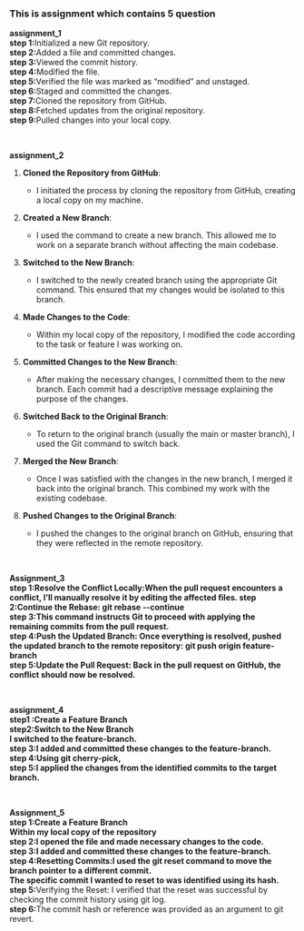 <h3> This is assignment which contains 5 question</h3>
<p> <strong> assignment_1</strong><br>
<strong>step 1:</strong>Initialized a new Git repository.<br>
<strong>step 2:</strong>Added a file and committed changes.<br>
<strong>step 3:</strong>Viewed the commit history.<br>
<strong>step 4:</strong>Modified the file.<br>
<strong>step 5:</strong>Verified the file was marked as “modified” and unstaged.<br>
<strong>step 6:</strong>Staged and committed the changes.<br>
<strong>step 7:</strong>Cloned the repository from GitHub.<br>
<strong>step 8:</strong>Fetched updates from the original repository.<br>
<strong>step 9:</strong>Pulled changes into your local copy.</p>
<br>
<p><strong> assignment_2 </strong>
  
1. **Cloned the Repository from GitHub**:
   - I initiated the process by cloning the repository from GitHub, creating a local copy on my machine.

2. **Created a New Branch**:
   - I used the command to create a new branch. This allowed me to work on a separate branch without affecting the main codebase.

3. **Switched to the New Branch**:
   - I switched to the newly created branch using the appropriate Git command. This ensured that my changes would be isolated to this branch.

4. **Made Changes to the Code**:
   - Within my local copy of the repository, I modified the code according to the task or feature I was working on.

5. **Committed Changes to the New Branch**:
   - After making the necessary changes, I committed them to the new branch. Each commit had a descriptive message explaining the purpose of the changes.

6. **Switched Back to the Original Branch**:
   - To return to the original branch (usually the main or master branch), I used the Git command to switch back.

7. **Merged the New Branch**:
   - Once I was satisfied with the changes in the new branch, I merged it back into the original branch. This combined my work with the existing codebase.

8. **Pushed Changes to the Original Branch**:
   - I pushed the changes to the original branch on GitHub, ensuring that they were reflected in the remote repository.
</p>
<br>
<p>
  <strong>Assignment_3<strong><br>
  <strong>step 1:</strong>Resolve the Conflict Locally:When the pull request encounters a conflict, I’ll manually resolve it by editing the affected files.
<strong>step 2:</strong>Continue the Rebase: git rebase --continue<br>
  <strong>step 3:</strong>This command instructs Git to proceed with applying the remaining commits from the pull request.<br>
<strong>step 4:</strong>Push the Updated Branch:
Once everything is resolved, pushed the updated branch to the remote repository:
git push origin feature-branch<br>
<strong>step 5:</strong>Update the Pull Request:
Back in the pull request on GitHub, the conflict should now be resolved.

</p><br>
<p><strong>assignment_4</strong> <br>
  <strong>step1 :</strong>Create a Feature Branch <br>
<strong>step2:</strong>Switch to the New Branch<br>
 I switched to the feature-branch.<br>
<strong>step 3:</strong>I added and committed these changes to the feature-branch.<br>
<strong>step 4:</strong>Using git cherry-pick,<br> 
  <strong>step 5:</strong>I applied the changes from the identified commits to the target branch.
</p><br>
<p> <strong>Assignment_5</strong><br> 
<strong>step 1:</strong>Create a Feature Branch<br>
Within my local copy of the repository<br>
  <strong>step 2:</strong></strong>I opened the file and made necessary changes to the code.<br>
  <strong>step 3:</strong>I added and committed these changes to the feature-branch.<br>
  <strong>step 4:</strong>Resetting Commits:I used the git reset command to move the branch pointer to a different commit.<br>
The specific commit I wanted to reset to was identified using its hash.<br>
<strong>step 5:</strong></strong>Verifying the Reset:
I verified that the reset was successful by checking the commit history using git log.<br>
<strong>step 6:</strong>The commit hash or reference was provided as an argument to git revert.
</p>
